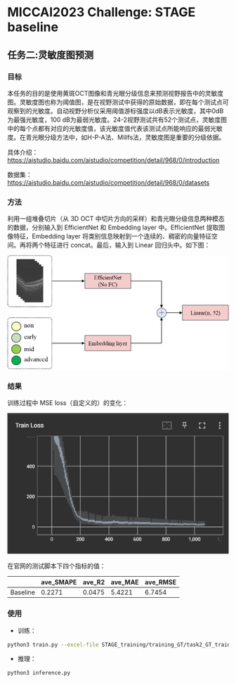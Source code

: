 # MICCAI2023 Challenge: STAGE baseline

## 任务二:灵敏度图预测

### 目标

本任务的目的是使用黄斑OCT图像和青光眼分级信息来预测视野报告中的灵敏度图。灵敏度图也称为阈值图，是在视野测试中获得的原始数据，即在每个测试点可观察到的光敏度。自动视野分析仪采用阈值游标强度以dB表示光敏度，其中0dB为最强光敏度，100 dB为最弱光敏度。24-2视野测试共有52个测试点，灵敏度图中的每个点都有对应的光敏度值，该光敏度值代表该测试点所能响应的最弱光敏度。在青光眼分级方法中，如H-P-A法、Millfs法，灵敏度图是重要的分级依据。

具体介绍：https://aistudio.baidu.com/aistudio/competition/detail/968/0/introduction

数据集：https://aistudio.baidu.com/aistudio/competition/detail/968/0/datasets

### 方法

利用一组堆叠切片（从 3D OCT 中切片方向的采样）和青光眼分级信息两种模态的数据，分别输入到 EfficientNet 和 Embedding layer 中。EfficientNet 提取图像特征，Embedding layer 将类别信息映射到一个连续的、稠密的向量特征空间。再将两个特征进行 concat。最后，输入到 Linear 回归头中。如下图：

![avatar](imgs/image-20230718105757297.png)


### 结果

训练过程中 MSE loss（自定义的）的变化：

![avatar](imgs/image-20230716153605144.png)


在官网的测试脚本下四个指标的值：

|          | ave_SMAPE | ave_R2 | ave_MAE | ave_RMSE |
| -------- | --------- | ------ | ------- | -------- |
| Baseline | 0.2271    | 0.0475 | 5.4221  | 6.7454   |



### 使用

- 训练：

```bash
python3 train.py --excel-file STAGE_training/training_GT/task2_GT_training.xlsx --sheet-name 0 --root-dir STAGE_training/training_images --learning-rate 0.0005 --num-epochs 80 --batch-size 4
```

- 推理：

```bash
python3 inference.py 
```
